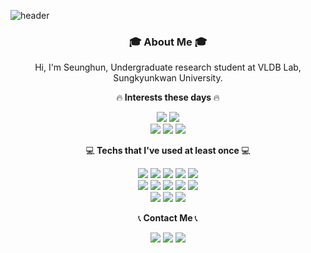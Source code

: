 ![header](https://capsule-render.vercel.app/api?type=Rounded&color=gradient&&customColorList=7&height=250&section=header&text=SeunghunShin&fontSize=100&animation=fadeIn)

<h3 align="center">🎓 About Me 🎓</h3>
<p align="center"> Hi, I'm Seunghun, Undergraduate research student at VLDB Lab, Sungkyunkwan University.
<p align="center">🔥<strong> Interests these days </strong>🔥</p>
<p align="center">
  <img src=https://img.shields.io/badge/Kaggle-20BEFF?style=flat-square&logo=Kaggle&logoColor=white>
  <img src=https://img.shields.io/badge/Codeforces-1F8ACB?style=flat-square&logo=Codeforces&logoColor=white>
  <br>
  <img src=https://img.shields.io/badge/Keras-D00000?style=flat-square&logo=Keras&logoColor=white>
  <img src=https://img.shields.io/badge/Opencv-5C3EE8?style=flat-square&logo=OpenCV&logoColor=white>
  <img src=https://img.shields.io/badge/Swift-F05138?style=flat-square&logo=Swift&logoColor=white>
</p>
<p align="center">💻<strong> Techs that I've used at least once </strong>💻</p> 
<p align="center">
  <img src=https://img.shields.io/badge/Python-3766AB?style=flat-square&logo=Python&logoColor=white>
  <img src=https://img.shields.io/badge/C++-00599C?style=flat-square&logo=C%2B%2B&logoColor=white>
  <img src=https://img.shields.io/badge/C-A8B9CC?style=flat-square&logo=C&logoColor=white>
  <img src=https://img.shields.io/badge/Swift-FA7343?style=flat-square&logo=Swift&logoColor=white>
  <img src=https://img.shields.io/badge/Java-007396?style=flat-square&logo=Java&logoColor=white>
  <br>
  <img src=https://img.shields.io/badge/JavaScript-F7DF1E6?style=flat-square&logo=JavaScript&logoColor=white>
  <img src=https://img.shields.io/badge/CSS3-1572B6?style=flat-square&logo=CSS3&logoColor=white>
  <img src=https://img.shields.io/badge/HTML5-E34F26?style=flat-square&logo=HTML5&logoColor=white>
  <img src=https://img.shields.io/badge/MySQL-4479A1?style=flat-square&logo=MySQL&logoColor=white>
  <img src=https://img.shields.io/badge/PHP-777BB4?style=flat-square&logo=PHP&logoColor=white>
  <br>
  <img src=https://img.shields.io/badge/TensorFlow-FF6F00?style=flat-square&logo=TensorFlow&logoColor=white>
  <img src=https://img.shields.io/badge/pandas-150458?style=flat-square&logo=pandas&logoColor=white>
  <img src=https://img.shields.io/badge/GoogleColab-F9AB00?style=flat-square&logo=Google-Colab&logoColor=white>
</p>
<p align="center">📞<strong> Contact Me </strong>📞</p>
<p align="center">
  <a href="https://www.linkedin.com/in/seunghun-shin-8842a8186"><img src=https://img.shields.io/badge/LinkedIn-0A66C2?style=flat-square&logo=LinkedIn&logoColor=white></a>
  <a href="https://www.github.com/softho0n"><img src=https://img.shields.io/badge/github-181717?style=flat-square&logo=github&logoColor=white></a>
  <a href="mailto:18shshin@gmail.com"><img src=https://img.shields.io/badge/gmail-EA4335?style=flat-square&logo=gmail&logoColor=white></a>
</p>
